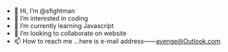 - 👋 Hi, I’m @sfightman
- 👀 I’m interested in coding
- 🌱 I’m currently learning Javascript
- 💞️ I’m looking to collaborate on website
- 📫 How to reach me ...here is e-mail address——avenge@Outlook.com

<!---
sfightman/sfightman is a ✨ special ✨ repository because its `README.md` (this file) appears on your GitHub profile.
You can click the Preview link to take a look at your changes.
--->
